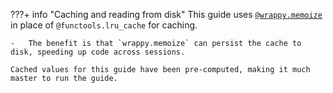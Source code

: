 ???+ info "Caching and reading from disk"
    This guide uses [`@wrappy.memoize`](https://erniethornhill.github.io/wrappy/) in place of `@functools.lru_cache` for caching.

    -   The benefit is that `wrappy.memoize` can persist the cache to disk, speeding up code across sessions.

    Cached values for this guide have been pre-computed, making it much master to run the guide.
